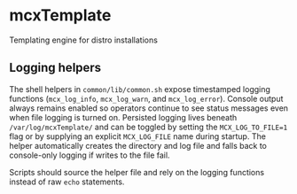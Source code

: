 # mcxTemplate
Templating engine for distro installations

## Logging helpers
The shell helpers in `common/lib/common.sh` expose timestamped logging functions
(`mcx_log_info`, `mcx_log_warn`, and `mcx_log_error`). Console output always
remains enabled so operators continue to see status messages even when file
logging is turned on. Persisted logging lives beneath `/var/log/mcxTemplate/`
and can be toggled by setting the `MCX_LOG_TO_FILE=1` flag or by supplying an
explicit `MCX_LOG_FILE` name during startup. The helper automatically creates
the directory and log file and falls back to console-only logging if writes to
the file fail.

Scripts should source the helper file and rely on the logging functions instead
of raw `echo` statements.
